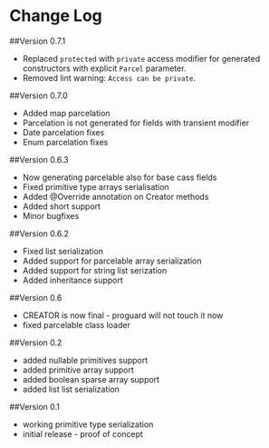 # Change Log

##Version 0.7.1

* Replaced `protected` with `private` access modifier for generated constructors with explicit `Parcel` parameter.
* Removed lint warning: `Access can be private`.

##Version 0.7.0

* Added map parcelation
* Parcelation is not generated for fields with transient modifier
* Date parcelation fixes
* Enum parcelation fixes

##Version 0.6.3

* Now generating parcelable also for base cass fields
* Fixed primitive type arrays serialisation
* Added @Override annotation on Creator methods
* Added short support
* Minor bugfixes

##Version 0.6.2

* Fixed list serialization
* Added support for parcelable array serialization
* Added support for string list serization
* Added inheritance support

##Version 0.6

* CREATOR is now final - proguard will not touch it now
* fixed parcelable class loader

##Version 0.2

* added nullable primitives support
* added primitive array support
* added boolean sparse array support
* added list list serialization

##Version 0.1

* working primitive type serialization
* initial release - proof of concept
